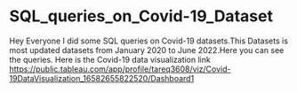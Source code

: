 # SQL_queries_on_Covid-19_Dataset
Hey Everyone I did some SQL queries on Covid-19 datasets.This Datasets is most updated datasets from January 2020 to June 2022.Here you can see the queries.
Here is the Covid-19 data visualization link https://public.tableau.com/app/profile/tareq3608/viz/Covid-19DataVisualization_16582655822520/Dashboard1
